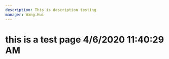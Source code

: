 ```yaml
---
description: This is description testing
manager: Wang.Hui
---
```

# this is a test page 4/6/2020 11:40:29 AM
